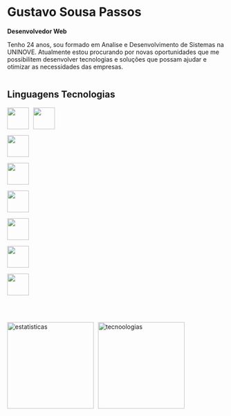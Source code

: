 # Gustavo Sousa Passos

**Desenvolvedor Web** 

Tenho 24 anos, sou formado em Analise e Desenvolvimento de  Sistemas na UNINOVE. Atualmente estou procurando por novas oportunidades que me possibilitem desenvolver tecnologias e soluções que possam ajudar e otimizar as necessidades das empresas.

<a href="https://www.linkedin.com/in/gustavo-sousa-passos-14574b16a">
<img src="https://img.shields.io/badge/Linkedin-blue" alt=""></img>
</a>

## Linguagens Tecnologias 

<img
    style="float: left; padding-right: 10px;"
    width="50px"
    src="https://cdn.jsdelivr.net/gh/devicons/devicon@latest/icons/html5/html5-original-wordmark.svg" />

<img 
    style= "padding-right: 10px;"
    width="50px"
    src="https://cdn.jsdelivr.net/gh/devicons/devicon@latest/icons/css3/css3-original-wordmark.svg" 
/>

<img 
    style="padding-right: 10px;"
    width="50px"
    src="https://cdn.jsdelivr.net/gh/devicons/devicon@latest/icons/javascript/javascript-original.svg" />
          

<img
    style="padding-right: 10px;"
    width="50px"
    src="https://cdn.jsdelivr.net/gh/devicons/devicon@latest/icons/cplusplus/cplusplus-original.svg"
 />

 <img
    style="padding-right: 10px;"
    width="50px"
    src="https://cdn.jsdelivr.net/gh/devicons/devicon@latest/icons/java/java-original-wordmark.svg" />
          

<img 
    style="padding-right: 10px;"
    width="50px"
    src="https://cdn.jsdelivr.net/gh/devicons/devicon@latest/icons/python/python-original-wordmark.svg" />
          
 <img 
    style="padding-right: 10px;"
    width="50px"
    src="https://cdn.jsdelivr.net/gh/devicons/devicon@latest/icons/mysql/mysql-original-wordmark.svg"/>

<img 
    style="padding-right: 10px;"
    width="50px"
    src="https://cdn.jsdelivr.net/gh/devicons/devicon@latest/icons/git/git-plain.svg" />
          
<br>
<br>

<img
    style="float: left; padding-right: 10px;"
    height="200"
     src="https://github-readme-stats.vercel.app/api?username=GustavoSousaPassos&show_icons=true&theme=holi&include_all_commits=true&locale=pt-br" alt="estatisticas">
</img>

<img
    style="float: left; padding-right: 10px;"
    height="200"
     src="https://github-readme-stats.vercel.app/api/top-langs/?username=GustavoSousaPassos&theme=holi&layout=compact&custom_title=Tecnologias" alt="tecnoologias">
</img>
